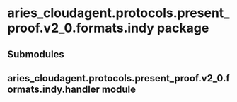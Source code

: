 # aries_cloudagent.protocols.present_proof.v2_0.formats.indy package

## Submodules

## aries_cloudagent.protocols.present_proof.v2_0.formats.indy.handler module
